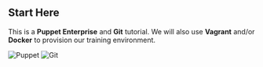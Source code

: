 Start Here
----------

This is a **Puppet Enterprise** and **Git** tutorial.
We will also use **Vagrant** and/or **Docker** to provision our training environment.

![Puppet](images/Puppet-Logo.jpg)
![Git](images/Git-Logo.png)
